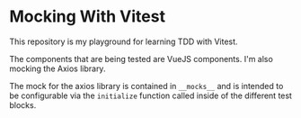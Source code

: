 # Mocking With Vitest

This repository is my playground for learning TDD with Vitest.

The components that are being tested are VueJS components. I'm also mocking the Axios library.

The mock for the axios library is contained in `__mocks__` and is intended to be configurable via the `initialize` function called inside of the different test blocks.
